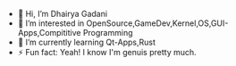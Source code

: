 - 👋 Hi, I’m Dhairya Gadani
- 👀 I’m interested in OpenSource,GameDev,Kernel,OS,GUI-Apps,Compititive Programming
- 🌱 I’m currently learning Qt-Apps,Rust
- ⚡ Fun fact: Yeah! I know I'm genuis pretty much.

<!---
Sigmoid1723/Sigmoid1723 is a ✨ special ✨ repository because its `README.md` (this file) appears on your GitHub profile.
You can click the Preview link to take a look at your changes.
--->
